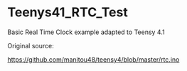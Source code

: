 # Teenys41_RTC_Test

Basic Real Time Clock example adapted to Teensy 4.1

Original source:

https://github.com/manitou48/teensy4/blob/master/rtc.ino



